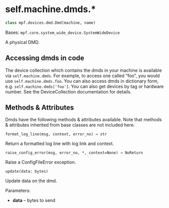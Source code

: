 # self.machine.dmds.*

``` python
class mpf.devices.dmd.Dmd(machine, name)
```

Bases: `mpf.core.system_wide_device.SystemWideDevice`

A physical DMD.

## Accessing dmds in code

The device collection which contains the dmds in your machine is available via `self.machine.dmds`. For example, to access one called “foo”, you would use `self.machine.dmds.foo`. You can also access dmds in dictionary form, e.g. `self.machine.dmds['foo']`. You can also get devices by tag or hardware number. See the DeviceCollection documentation for details.

## Methods & Attributes

Dmds have the following methods & attributes available. Note that methods & attributes inherited from base classes are not included here.

`format_log_line(msg, context, error_no) → str`

Return a formatted log line with log link and context.

`raise_config_error(msg, error_no, *, context=None) → NoReturn`

Raise a ConfigFileError exception.

`update(data: bytes)`

Update data on the dmd.

Parameters:

* **data** – bytes to send
